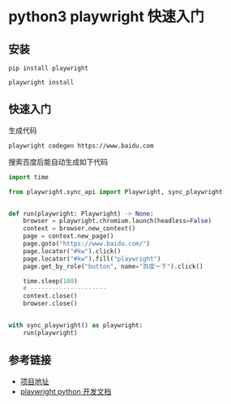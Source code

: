 # python3 playwright 快速入门

## 安装

```shell
pip install playwright

playwright install
```

## 快速入门

生成代码

```shell
playwright codegen https://www.baidu.com
```

搜索百度后能自动生成如下代码

```python
import time

from playwright.sync_api import Playwright, sync_playwright


def run(playwright: Playwright) -> None:
    browser = playwright.chromium.launch(headless=False)
    context = browser.new_context()
    page = context.new_page()
    page.goto("https://www.baidu.com/")
    page.locator("#kw").click()
    page.locator("#kw").fill("playwright")
    page.get_by_role("button", name="百度一下").click()

    time.sleep(100)
    # ---------------------
    context.close()
    browser.close()


with sync_playwright() as playwright:
    run(playwright)
```

## 参考链接

- [项目地址](https://github.com/microsoft/playwright)
- [playwright python 开发文档](https://playwright.dev/python/docs/intro)
